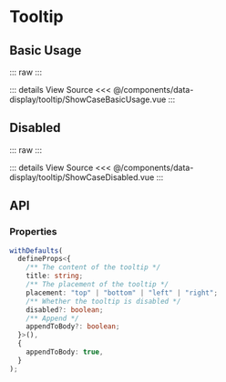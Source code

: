 <script setup lang='ts'>
import ShowCaseBasicUsage from './ShowCaseBasicUsage.vue'
import ShowCaseDisabled from './ShowCaseDisabled.vue'
</script>

# Tooltip

## Basic Usage

::: raw
<ClientOnly>
<ShowCaseBasicUsage class="vp-raw" />
</ClientOnly>
:::

::: details View Source
<<< @/components/data-display/tooltip/ShowCaseBasicUsage.vue
:::

## Disabled

::: raw
<ClientOnly>
<ShowCaseDisabled class="vp-raw" />
</ClientOnly>
:::

::: details View Source
<<< @/components/data-display/tooltip/ShowCaseDisabled.vue
:::

## API

### Properties

```ts
withDefaults(
  defineProps<{
    /** The content of the tooltip */
    title: string;
    /** The placement of the tooltip */
    placement: "top" | "bottom" | "left" | "right";
    /** Whether the tooltip is disabled */
    disabled?: boolean;
    /** Append */
    appendToBody?: boolean;
  }>(),
  {
    appendToBody: true,
  }
);
```
